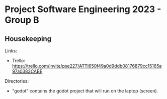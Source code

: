 # Project Software Engineering 2023 - Group B

## Housekeeping

Links:
+ Trello: https://trello.com/invite/pse227/ATTI650f49a0d9ddb08176879cc15165a97a0383CABE

Directories:
+ "godot" contains the godot project that will run on the laptop (screen).